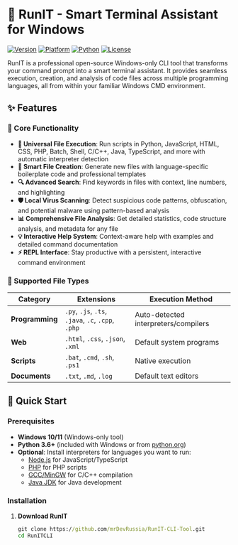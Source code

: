 # 🚀 RunIT - Smart Terminal Assistant for Windows

[![Version](https://img.shields.io/badge/version-1.1.0-blue.svg)](https://github.com/runit/releases)
[![Platform](https://img.shields.io/badge/platform-Windows-lightgrey.svg)](https://www.microsoft.com/windows)
[![Python](https://img.shields.io/badge/python-3.6+-green.svg)](https://www.python.org/)
[![License](https://img.shields.io/badge/license-MIT-orange.svg)](LICENSE)

RunIT is a professional open-source Windows-only CLI tool that transforms your command prompt into a smart terminal assistant. It provides seamless execution, creation, and analysis of code files across multiple programming languages, all from within your familiar Windows CMD environment.

## ✨ Features

### 🔧 Core Functionality 

- **🚀 Universal File Execution**: Run scripts in Python, JavaScript, HTML, CSS, PHP, Batch, Shell, C/C++, Java, TypeScript, and more with automatic interpreter detection
- **📝 Smart File Creation**: Generate new files with language-specific boilerplate code and professional templates  
- **🔍 Advanced Search**: Find keywords in files with context, line numbers, and highlighting
- **🛡️ Local Virus Scanning**: Detect suspicious code patterns, obfuscation, and potential malware using pattern-based analysis
- **📊 Comprehensive File Analysis**: Get detailed statistics, code structure analysis, and metadata for any file
- **💡 Interactive Help System**: Context-aware help with examples and detailed command documentation
- **⚡ REPL Interface**: Stay productive with a persistent, interactive command environment

### 🎯 Supported File Types

| Category | Extensions | Execution Method |
|----------|------------|------------------|
| **Programming** | `.py`, `.js`, `.ts`, `.java`, `.c`, `.cpp`, `.php` | Auto-detected interpreters/compilers |
| **Web** | `.html`, `.css`, `.json`, `.xml` | Default system programs |
| **Scripts** | `.bat`, `.cmd`, `.sh`, `.ps1` | Native execution |
| **Documents** | `.txt`, `.md`, `.log` | Default text editors |

## 🚀 Quick Start

### Prerequisites

- **Windows 10/11** (Windows-only tool)
- **Python 3.6+** (included with Windows or from [python.org](https://python.org))
- **Optional**: Install interpreters for languages you want to run:
  - [Node.js](https://nodejs.org/) for JavaScript/TypeScript
  - [PHP](https://www.php.net/) for PHP scripts
  - [GCC/MinGW](https://www.mingw-w64.org/) for C/C++ compilation
  - [Java JDK](https://openjdk.java.net/) for Java development

### Installation

1. **Download RunIT**
   ```cmd
   git clone https://github.com/mrDevRussia/RunIT-CLI-Tool.git
   cd RunITCLI
   
